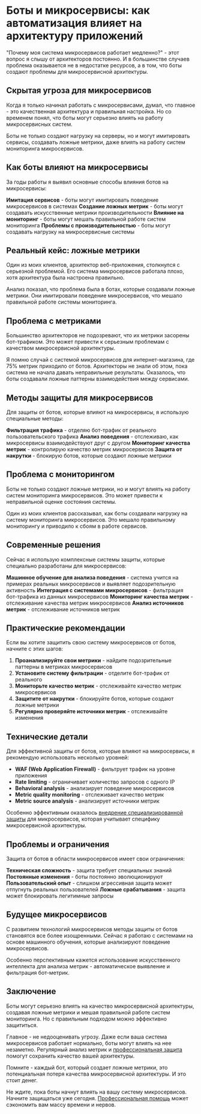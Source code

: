 ﻿# Боты и микросервисы: как автоматизация влияет на архитектуру приложений

"Почему моя система микросервисов работает медленно?" - этот вопрос я слышу от архитекторов постоянно. И в большинстве случаев проблема оказывается не в недостатке ресурсов, а в том, что боты создают проблемы для микросервисной архитектуры.

## Скрытая угроза для микросервисов

Когда я только начинал работать с микросервисами, думал, что главное - это качественная архитектура и правильная настройка. Но со временем понял, что боты могут серьезно влиять на работу микросервисных систем.

Боты не только создают нагрузку на серверы, но и могут имитировать сервисы, создавать ложные метрики, даже влиять на работу систем мониторинга микросервисов.

## Как боты влияют на микросервисы

За годы работы я выявил основные способы влияния ботов на микросервисы:

**Имитация сервисов** - боты могут имитировать поведение микросервисов в системах
**Создание ложных метрик** - боты могут создавать искусственные метрики производительности
**Влияние на мониторинг** - боты могут мешать правильной работе систем мониторинга
**Проблемы с производительностью** - боты могут создавать нагрузку на микросервисные системы

## Реальный кейс: ложные метрики

Один из моих клиентов, архитектор веб-приложения, столкнулся с серьезной проблемой. Его система микросервисов работала плохо, хотя архитектура была настроена правильно.

Анализ показал, что проблема была в ботах, которые создавали ложные метрики. Они имитировали поведение микросервисов, что мешало правильной работе системы мониторинга.

## Проблема с метриками

Большинство архитекторов не подозревают, что их метрики засорены бот-трафиком. Это может привести к серьезным проблемам с качеством микросервисной архитектуры.

Я помню случай с системой микросервисов для интернет-магазина, где 75% метрик приходило от ботов. Архитекторы не знали об этом, пока система не начала давать неправильные результаты. Оказалось, что боты создавали ложные паттерны взаимодействия между сервисами.

## Методы защиты для микросервисов

Для защиты от ботов, которые влияют на микросервисы, я использую специальные методы:

**Фильтрация трафика** - отделяю бот-трафик от реального пользовательского трафика
**Анализ поведения** - отслеживаю, как микросервисы взаимодействуют друг с другом
**Мониторинг качества метрик** - контролирую качество метрик микросервисов
**Защита от накрутки** - блокирую ботов, которые создают ложные метрики

## Проблема с мониторингом

Боты не только создают ложные метрики, но и могут влиять на работу систем мониторинга микросервисов. Это может привести к неправильной оценке состояния системы.

Один из моих клиентов рассказывал, как боты создавали нагрузку на систему мониторинга микросервисов. Это мешало правильному мониторингу и приводило к сбоям в работе сервисов.

## Современные решения

Сейчас я использую комплексные системы защиты, которые специально разработаны для микросервисов:

**Машинное обучение для анализа поведения** - система учится на примерах реальных микросервисов и выявляет подозрительную активность
**Интеграция с системами микросервисов** - фильтрация бот-трафика из данных микросервисов
**Мониторинг качества метрик** - отслеживание качества метрик микросервисов
**Анализ источников метрик** - отслеживание источников метрик

## Практические рекомендации

Если вы хотите защитить свою систему микросервисов от ботов, начните с этих шагов:

1. **Проанализируйте свои метрики** - найдите подозрительные паттерны в метриках микросервисов
2. **Установите систему фильтрации** - отделите бот-трафик от реального
3. **Мониторьте качество метрик** - отслеживайте качество метрик микросервисов
4. **Защитите от накрутки** - блокируйте ботов, которые создают ложные метрики
5. **Регулярно проверяйте источники метрик** - отслеживайте изменения

## Технические детали

Для эффективной защиты от ботов, которые влияют на микросервисы, я рекомендую использовать несколько уровней:

- **WAF (Web Application Firewall)** - фильтрует трафик на уровне приложения
- **Rate limiting** - ограничивает количество запросов с одного IP
- **Behavioral analysis** - анализирует поведение микросервисов
- **Metric quality monitoring** - отслеживает качество метрик
- **Metric source analysis** - анализирует источники метрик

Особенно эффективным оказалось [внедрение специализированной защиты](https://progaem.com/ustanovka-antibota-usluga-po-zashhite-ot-botov-vashih-sajtov-na-razlichnyh-cms-sistemah.html) для микросервисов, которая учитывает специфику микросервисной архитектуры.

## Проблемы и ограничения

Защита от ботов в области микросервисов имеет свои ограничения:

**Техническая сложность** - защита требует специальных знаний
**Постоянные изменения** - боты постоянно эволюционируют
**Пользовательский опыт** - слишком агрессивная защита может отпугнуть реальных пользователей
**Ложные срабатывания** - защита может блокировать легитимные запросы

## Будущее микросервисов

С развитием технологий микросервисов методы защиты от ботов становятся все более изощренными. Сейчас я работаю с системами на основе машинного обучения, которые анализируют поведение микросервисов.

Особенно перспективным кажется использование искусственного интеллекта для анализа метрик - автоматическое выявление и фильтрация бот-метрик.

## Заключение

Боты могут серьезно влиять на качество микросервисной архитектуры, создавая ложные метрики и мешая правильной работе систем мониторинга. Но с правильным подходом можно эффективно защититься.

Главное - не недооценивать угрозу. Даже если ваша система микросервисов работает нормально, боты могут влиять на нее незаметно. Регулярный анализ метрик и [профессиональная защита](https://progaem.com/ustanovka-antibota-usluga-po-zashhite-ot-botov-vashih-sajtov-na-razlichnyh-cms-sistemah.html) помогут сохранить качество вашей архитектуры.

Помните - каждый бот, который создает ложные метрики, это потенциальная потеря качества микросервисной архитектуры. И это стоит денег.

Не ждите, пока боты начнут влиять на вашу систему микросервисов. Начните защищаться уже сегодня. [Профессиональная помощь](https://progaem.com/ustanovka-antibota-usluga-po-zashhite-ot-botov-vashih-sajtov-na-razlichnyh-cms-sistemah.html) может сэкономить вам массу времени и нервов.
